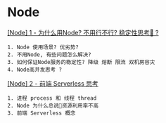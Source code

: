 
# Node


[[Node] 1 - 为什么用Node? 不用行不行? 稳定性思考🤔 ?](https://zhuanlan.zhihu.com/p/139010385)

```
1. Node 使用场景? 优劣势?
2. 不用Node, 有些问题怎么解决?
3. 如何保证Node服务的稳定性? 降级 熔断 限流 双机房容灾
4. Node高并发思考 ?
```

[[Node] 2 - 前端 Serverless 思考](https://zhuanlan.zhihu.com/p/142527408)

```
1. 进程 process 和 线程 thread
2. Node 为什么总说资源利用率不高
3. 前端 Serverless 概念
```